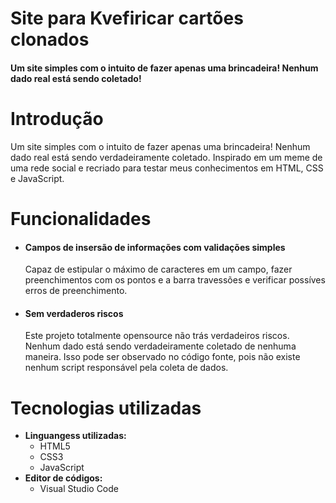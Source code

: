 # Site para Kvefiricar cartões clonados

#### Um site simples com o intuito de fazer apenas uma brincadeira! Nenhum dado real está sendo coletado!

# Introdução

Um site simples com o intuito de fazer apenas uma brincadeira! Nenhum dado real está sendo verdadeiramente coletado. Inspirado em um meme de uma rede social e recriado para testar meus conhecimentos em HTML, CSS e JavaScript.

# Funcionalidades

- #### Campos de insersão de informações com validações simples
    Capaz de estipular o máximo de caracteres em um campo, fazer preenchimentos com os pontos e a barra travessões e verificar possíves erros de preenchimento.

- #### Sem verdaderos riscos
    Este projeto totalmente opensource não trás verdadeiros riscos. Nenhum dado está sendo verdadeiramente coletado de nenhuma maneira. Isso pode ser observado no código fonte, pois não existe nenhum script responsável pela coleta de dados.

# Tecnologias utilizadas

- **Linguangess utilizadas:**
  - HTML5
  - CSS3
  - JavaScript
- **Editor de códigos:**
  - Visual Studio Code